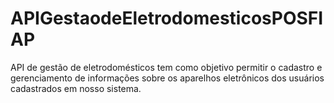 # APIGestaodeEletrodomesticosPOSFIAP
API de gestão de eletrodomésticos tem como objetivo permitir o cadastro e gerenciamento de informações sobre os aparelhos eletrônicos dos usuários cadastrados em nosso sistema.
